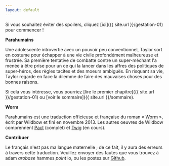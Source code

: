 ```yaml
---
layout: default
---
```


Si vous souhaitez éviter des spoilers, cliquez [ici]({{ site.url }}/gestation-01) pour commencer !


**Parahumains**

Une adolescente introvertie avec un pouvoir peu conventionnel, Taylor sort en costume pour échapper à une vie civile profondément malheureuse et frustrée.
Sa première tentative de combatte contre un super-méchant l'a menée à être prise pour un ce qui la lancer dans les affres des politiques de super-héros, des règles tacites et des moeurs ambiguës.
En risquant sa vie, Taylor regarde en face la dilemme de faire des mauvaises choses pour des bonnes raisons.

Si cela vous intéresse, vous pourriez [lire le premier chapitre]({{ site.url }}/gestation-01) ou [voir le sommaire]({{ site.url }}/sommaire).


**Worm**

Parahumains est une traduction officieuse et française du roman « [Worm](https://parahumans.wordpress.com) », écrit par Wildbow et fini en novembre 2013.
Les autres oeuvres de Wildbow comprennent [Pact](https://pactwebserial.wordpress.com/) (complet) et [Twig](https://twigserial.wordpress.com/about/) (en cours).


**Contribuer**

Le français n'est pas ma langue maternelle ; de ce fait, il y aura des erreurs à travers cette traduction.
Veuillez envoyer des fautes que vous trouvez à adam *arobase* hammes *point* io, ou les postez sur [Github](https://github.com/parahumains/parahumains.github.io/issues/new).
